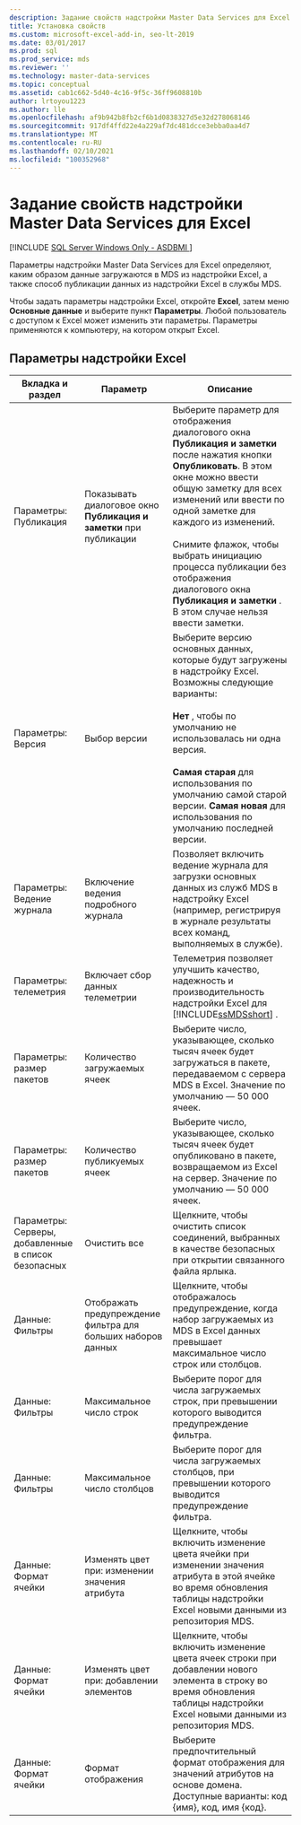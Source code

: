 ```yaml
---
description: Задание свойств надстройки Master Data Services для Excel
title: Установка свойств
ms.custom: microsoft-excel-add-in, seo-lt-2019
ms.date: 03/01/2017
ms.prod: sql
ms.prod_service: mds
ms.reviewer: ''
ms.technology: master-data-services
ms.topic: conceptual
ms.assetid: cab1c662-5d40-4c16-9f5c-36ff9608810b
author: lrtoyou1223
ms.author: lle
ms.openlocfilehash: af9b942b8fb2cf6b1d0838327d5e32d278068146
ms.sourcegitcommit: 917df4ffd22e4a229af7dc481dcce3ebba0aa4d7
ms.translationtype: MT
ms.contentlocale: ru-RU
ms.lasthandoff: 02/10/2021
ms.locfileid: "100352968"
---
```

# <a name="setting-properties-for-master-data-services-add-in-for-excel"></a>Задание свойств надстройки Master Data Services для Excel

[!INCLUDE [SQL Server Windows Only - ASDBMI ](../../includes/applies-to-version/sql-windows-only-asdbmi.md)]

  Параметры надстройки Master Data Services для Excel определяют, каким образом данные загружаются в MDS из надстройки Excel, а также способ публикации данных из надстройки Excel в службы MDS.  
  
 Чтобы задать параметры надстройки Excel, откройте **Excel**, затем меню **Основные данные** и выберите пункт **Параметры**. Любой пользователь с доступом к Excel может изменить эти параметры. Параметры применяются к компьютеру, на котором открыт Excel.  
  
## <a name="excel-add-in-settings"></a>Параметры надстройки Excel  
  
|Вкладка и раздел|Параметр|Описание|  
|-|-|-|  
|Параметры: Публикация|Показывать диалоговое окно **Публикация и заметки** при публикации|Выберите параметр для отображения диалогового окна **Публикация и заметки** после нажатия кнопки **Опубликовать**. В этом окне можно ввести общую заметку для всех изменений или ввести по одной заметке для каждого из изменений.<br /><br /> Снимите флажок, чтобы выбрать инициацию процесса публикации без отображения диалогового окна **Публикация и заметки** . В этом случае нельзя ввести заметки.|  
|Параметры: Версия|Выбор версии|Выберите версию основных данных, которые будут загружены в надстройку Excel. Возможны следующие варианты:<br /><br /> **Нет** , чтобы по умолчанию не использовалась ни одна версия.<br /><br /> **Самая старая** для использования по умолчанию самой старой версии. **Самая новая** для использования по умолчанию последней версии.|  
|Параметры: Ведение журнала|Включение ведения подробного журнала|Позволяет включить ведение журнала для загрузки основных данных из служб MDS в надстройку Excel (например, регистрируя в журнале результаты всех команд, выполняемых в службе).|  
|Параметры: телеметрия|Включает сбор данных телеметрии|Телеметрия позволяет улучшить качество, надежность и производительность надстройки Excel для [!INCLUDE[ssMDSshort](../../includes/ssmdsshort-md.md)] .|  
|Параметры: размер пакетов|Количество загружаемых ячеек|Выберите число, указывающее, сколько тысяч ячеек будет загружаться в пакете, передаваемом с сервера MDS в Excel. Значение по умолчанию — 50 000 ячеек.|  
|Параметры: размер пакетов|Количество публикуемых ячеек|Выберите число, указывающее, сколько тысяч ячеек будет опубликовано в пакете, возвращаемом из Excel на сервер. Значение по умолчанию — 50 000 ячеек.|  
|Параметры: Cерверы, добавленные в список безопасных|Очистить все|Щелкните, чтобы очистить список соединений, выбранных в качестве безопасных при открытии связанного файла ярлыка.|  
|Данные: Фильтры|Отображать предупреждение фильтра для больших наборов данных|Щелкните, чтобы отображалось предупреждение, когда набор загружаемых из MDS в Excel данных превышает максимальное число строк или столбцов.|  
|Данные: Фильтры|Максимальное число строк|Выберите порог для числа загружаемых строк, при превышении которого выводится предупреждение фильтра.|  
|Данные: Фильтры|Максимальное число столбцов|Выберите порог для числа загружаемых столбцов, при превышении которого выводится предупреждение фильтра.|  
|Данные: Формат ячейки|Изменять цвет при: изменении значения атрибута|Щелкните, чтобы включить изменение цвета ячейки при изменении значения атрибута в этой ячейке во время обновления таблицы надстройки Excel новыми данными из репозитория MDS.|  
|Данные: Формат ячейки|Изменять цвет при: добавлении элементов|Щелкните, чтобы включить изменение цвета ячеек строки при добавлении нового элемента в строку во время обновления таблицы надстройки Excel новыми данными из репозитория MDS.|  
|Данные: Формат ячейки|Формат отображения|Выберите предпочтительный формат отображения для значений атрибутов на основе домена. Доступные варианты: код {имя}, код, имя {код}.|  
  
  
